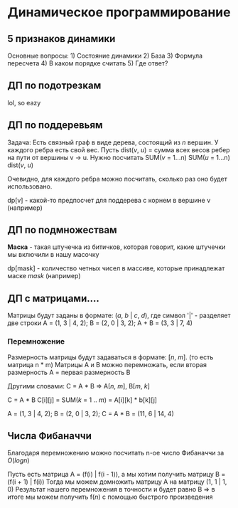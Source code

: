 # Динамическое программирование 

## 5 признаков динамики

Основные вопросы:
    1) Состояние динамики
    2) База
    3) Формула пересчета
    4) В каком порядке считать
    5) Где ответ?


## ДП по подотрезкам

lol, so eazy


## ДП по поддеревьям

Задача: Есть связный граф в виде дерева, состоящий из $n$ вершин. У каждого ребра есть свой вес. Пусть dist($v$, $u$) = сумма всех весов ребер на пути от вершины v -> u. 
Нужно посчитать SUM($v$ = 1...n) SUM($u$ = 1...n) dist($v$, $u$)

Очевидно, для каждого ребра можно посчитать, сколько раз оно будет использовано.

dp[v] - какой-то предпосчет для поддерева с корнем в вершине v (например)


## ДП по подмножествам

**Маска** - такая штучечка из битичков, которая говорит, какие штучечки мы включили в нашу масочку

dp[mask] - количество четных чисел в массиве, которые принадлежат маске $mask$ (например)


## ДП с матрицами....

Матрицы будут заданы в формате: ($a$, $b$ | $c$, $d$), где символ '|' - разделяет две строки
A = (1, 3 | 4, 2); B = (2, 0 | 3, 2); A + B = (3, 3 | 7, 4)

### Перемножение

Размерность матрицы будут задаваться в формате: [$n$, $m$]. (то есть матрица n * m)
Матрицы A и B можно перемножать, если вторая размерность A = первая размерность B

Другими словами: C = A * B => A[$n$, $m$], B[$m$, $k$]

C = A * B
C[i][j] = SUM($k$ = 1 .. $m$) = A[i][k] * b[k][j]

A = (1, 3 | 4, 2); B = (2, 0 | 3, 2); C = A * B = (11, 6 | 14, 4)


## Числа Фибаначчи
Благодаря перемножению можно посчитать n-ое число Фибаначчи за $O(logn)$ 

Пусть есть матрица A = (f(i) | f(i - 1)), а мы хотим получить матрицу B = (f(i + 1) | f(i))
Тогда мы можем домножить матрицу A на матрицу (1, 1 | 1, 0)
Результат нашего перемножения в точности и будет равно B => в итоге мы можем получить f($n$) с помощью быстрого произведения

